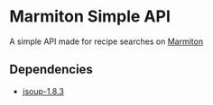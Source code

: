 # Marmiton Simple API
A simple API made for recipe searches on [Marmiton](http://www.marmiton.org)

## Dependencies
* [jsoup-1.8.3](https://jsoup.org/)
